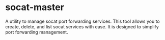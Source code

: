 # socat-master
A utility to manage socat port forwarding services.  This tool allows you to create, delete, and list socat services  with ease. It is designed to simplify port forwarding management.
